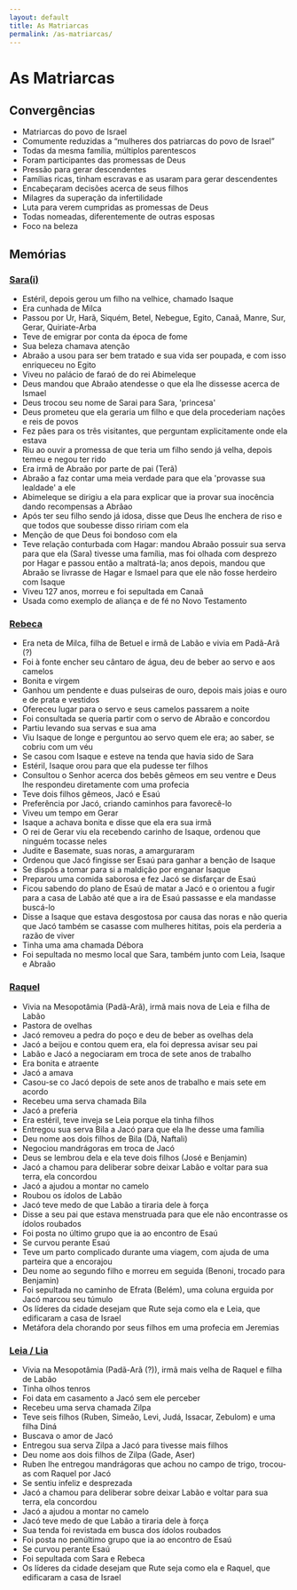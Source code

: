 ```yaml
---
layout: default
title: As Matriarcas
permalink: /as-matriarcas/
---
```


# As Matriarcas 

## Convergências

- Matriarcas do povo de Israel
- Comumente reduzidas a “mulheres dos patriarcas do povo de Israel”
- Todas da mesma família, múltiplos parentescos
- Foram participantes das promessas de Deus
- Pressão para gerar descendentes
- Famílias ricas, tinham escravas e as usaram para gerar descendentes
- Encabeçaram decisões acerca de seus filhos
- Milagres da superação da infertilidade
- Luta para verem cumpridas as promessas de Deus
- Todas nomeadas, diferentemente de outras esposas
- Foco na beleza

## Memórias

### [Sara(i)](../sara)

- Estéril, depois gerou um filho na velhice, chamado Isaque
- Era cunhada de Milca
- Passou por Ur, Harã, Siquém, Betel, Nebegue, Egito, Canaã, Manre, Sur, Gerar, Quiriate-Arba
- Teve de emigrar por conta da época de fome
- Sua beleza chamava atenção
- Abraão a usou para ser bem tratado e sua vida ser poupada, e com isso enriqueceu no Egito
- Viveu no palácio de faraó de do rei Abimeleque
- Deus mandou que Abraão atendesse o que ela lhe dissesse acerca de Ismael
- Deus trocou seu nome de Sarai para Sara, 'princesa'
- Deus prometeu que ela geraria um filho e que dela procederiam nações e reis de povos
- Fez pães para os três visitantes, que perguntam explicitamente onde ela estava
- Riu ao ouvir a promessa de que teria um filho sendo já velha, depois temeu e negou ter rido
- Era irmã de Abraão por parte de pai (Terã)
- Abraão a faz contar uma meia verdade para que ela 'provasse sua lealdade' a ele
- Abimeleque se dirigiu a ela para explicar que ia provar sua inocência dando recompensas a Abrãao
- Após ter seu filho sendo já idosa, disse que Deus lhe enchera de riso e que todos que soubesse disso ririam com ela
- Menção de que Deus foi bondoso com ela
- Teve relação conturbada com Hagar: mandou Abraão possuir sua serva para que ela (Sara) tivesse uma família, mas foi olhada com desprezo por Hagar e passou então a maltratá-la; anos depois, mandou que Abraão se livrasse de Hagar e Ismael para que ele não fosse herdeiro com Isaque
- Viveu 127 anos, morreu e foi sepultada em Canaã
- Usada como exemplo de aliança e de fé no Novo Testamento


### [Rebeca](../rebeca)

- Era neta de Milca, filha de Betuel e irmã de Labão e vivia em Padã-Arã (?)
- Foi à fonte encher seu cântaro de água, deu de beber ao servo e aos camelos
- Bonita e virgem
- Ganhou um pendente e duas pulseiras de ouro, depois mais joias e ouro e de prata e vestidos
- Ofereceu lugar para o servo e seus camelos passarem a noite
- Foi consultada se queria partir com o servo de Abraão e concordou
- Partiu levando sua servas e sua ama
- Viu Isaque de longe e perguntou ao servo quem ele era; ao saber, se cobriu com um véu
- Se casou com Isaque e esteve na tenda que havia sido de Sara
- Estéril, Isaque orou para que ela pudesse ter filhos
- Consultou o Senhor acerca dos bebês gêmeos em seu ventre e Deus lhe respondeu diretamente com uma profecia
- Teve dois filhos gêmeos, Jacó e Esaú
- Preferência por Jacó, criando caminhos para favorecê-lo
- Viveu um tempo em Gerar
- Isaque a achava bonita e disse que ela era sua irmã
- O rei de Gerar viu ela recebendo carinho de Isaque, ordenou que ninguém tocasse neles
- Judite e Basemate, suas noras, a amarguraram
- Ordenou que Jacó fingisse ser Esaú para ganhar a benção de Isaque
- Se dispôs a tomar para si a maldição por enganar Isaque
- Preparou uma comida saborosa e fez Jacó se disfarçar de Esaú
- Ficou sabendo do plano de Esaú de matar a Jacó e o orientou a fugir para a casa de Labão até que a ira de Esaú passasse e ela mandasse buscá-lo
- Disse a Isaque que estava desgostosa por causa das noras e não queria que Jacó também se casasse com mulheres hititas, pois ela perderia a razão de viver
- Tinha uma ama chamada Débora
- Foi sepultada no mesmo local que Sara, também junto com Leia, Isaque e Abraão


### [Raquel](../raquel)

- Vivia na Mesopotâmia (Padã-Arã), irmã mais nova de Leia e filha de  Labão
- Pastora de ovelhas
- Jacó removeu a pedra do poço e deu de beber as ovelhas dela
- Jacó a beijou e contou quem era, ela foi depressa avisar seu pai
- Labão e Jacó a negociaram em troca de sete anos de trabalho
- Era bonita e atraente
- Jacó a amava
- Casou-se co Jacó depois de sete anos de trabalho e mais sete em acordo
- Recebeu uma serva chamada Bila
- Jacó a preferia
- Era estéril, teve inveja se Leia porque ela tinha filhos
- Entregou sua serva Bila a Jacó para que ela lhe desse uma família
- Deu nome aos dois filhos de Bila (Dã, Naftali)
- Negociou mandrágoras em troca de Jacó
- Deus se lembrou dela e ela teve dois filhos (José e Benjamin)
- Jacó a chamou para deliberar sobre deixar Labão e voltar para sua terra, ela concordou
- Jacó a ajudou a montar no camelo
- Roubou os ídolos de Labão
- Jacó teve medo de que Labão a tiraria dele à força
- Disse a seu pai que estava menstruada para que ele não encontrasse os ídolos roubados
- Foi posta no último grupo que ia ao encontro de Esaú
- Se curvou perante Esaú
- Teve um parto complicado durante uma viagem, com ajuda de uma parteira que a encorajou
- Deu nome ao segundo filho e morreu em seguida (Benoni, trocado para Benjamin)
- Foi sepultada no caminho de Efrata (Belém), uma coluna erguida por Jacó marcou seu túmulo
- Os líderes da cidade desejam que Rute seja como ela e Leia, que edificaram a casa de Israel
- Metáfora dela chorando por seus filhos em uma profecia em Jeremias


### [Leia / Lia](../leia)

- Vivia na Mesopotâmia (Padã-Arã (?)), irmã mais velha de Raquel e filha de  Labão
- Tinha olhos tenros
- Foi data em casamento a Jacó sem ele perceber
- Recebeu uma serva chamada Zilpa
- Teve seis filhos (Ruben, Simeão, Levi, Judá, Issacar, Zebulom) e uma filha Diná
- Buscava o amor de Jacó
- Entregou sua serva Zilpa a Jacó para tivesse mais filhos
- Deu nome aos dois filhos de Zilpa (Gade, Aser)
- Ruben lhe entregou mandrágoras que achou no campo de trigo, trocou-as com Raquel por Jacó
- Se sentiu infeliz e desprezada
- Jacó a chamou para deliberar sobre deixar Labão e voltar para sua terra, ela concordou
- Jacó a ajudou a montar no camelo
- Jacó teve medo de que Labão a tiraria dele à força
- Sua tenda foi revistada em busca dos ídolos roubados
- Foi posta no penúltimo grupo que ia ao encontro de Esaú
- Se curvou perante Esaú
- Foi sepultada com Sara e Rebeca
- Os líderes da cidade desejam que Rute seja como ela e Raquel, que edificaram a casa de Israel
